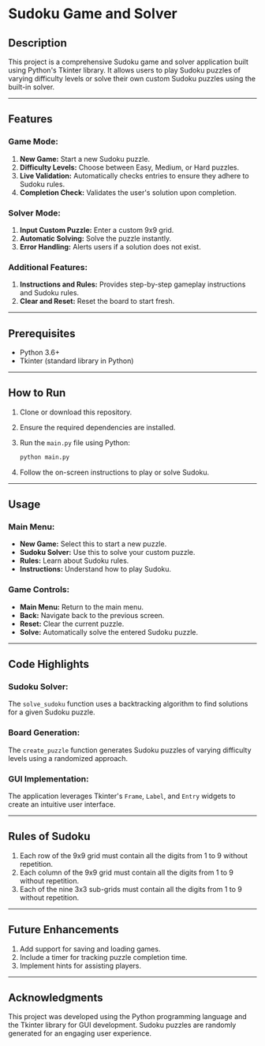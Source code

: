 # Sudoku Game and Solver

## Description
This project is a comprehensive Sudoku game and solver application built using Python's Tkinter library. It allows users to play Sudoku puzzles of varying difficulty levels or solve their own custom Sudoku puzzles using the built-in solver.

---

## Features

### Game Mode:
1. **New Game:** Start a new Sudoku puzzle.
2. **Difficulty Levels:** Choose between Easy, Medium, or Hard puzzles.
3. **Live Validation:** Automatically checks entries to ensure they adhere to Sudoku rules.
4. **Completion Check:** Validates the user's solution upon completion.

### Solver Mode:
1. **Input Custom Puzzle:** Enter a custom 9x9 grid.
2. **Automatic Solving:** Solve the puzzle instantly.
3. **Error Handling:** Alerts users if a solution does not exist.

### Additional Features:
1. **Instructions and Rules:** Provides step-by-step gameplay instructions and Sudoku rules.
2. **Clear and Reset:** Reset the board to start fresh.

---

## Prerequisites

- Python 3.6+
- Tkinter (standard library in Python)

---

## How to Run

1. Clone or download this repository.
2. Ensure the required dependencies are installed.
3. Run the `main.py` file using Python:

   ```bash
   python main.py
   ```

4. Follow the on-screen instructions to play or solve Sudoku.

---

## Usage

### Main Menu:
- **New Game:** Select this to start a new puzzle.
- **Sudoku Solver:** Use this to solve your custom puzzle.
- **Rules:** Learn about Sudoku rules.
- **Instructions:** Understand how to play Sudoku.

### Game Controls:
- **Main Menu:** Return to the main menu.
- **Back:** Navigate back to the previous screen.
- **Reset:** Clear the current puzzle.
- **Solve:** Automatically solve the entered Sudoku puzzle.

---

## Code Highlights

### Sudoku Solver:
The `solve_sudoku` function uses a backtracking algorithm to find solutions for a given Sudoku puzzle.

### Board Generation:
The `create_puzzle` function generates Sudoku puzzles of varying difficulty levels using a randomized approach.

### GUI Implementation:
The application leverages Tkinter's `Frame`, `Label`, and `Entry` widgets to create an intuitive user interface.

---

## Rules of Sudoku
1. Each row of the 9x9 grid must contain all the digits from 1 to 9 without repetition.
2. Each column of the 9x9 grid must contain all the digits from 1 to 9 without repetition.
3. Each of the nine 3x3 sub-grids must contain all the digits from 1 to 9 without repetition.

---

## Future Enhancements
1. Add support for saving and loading games.
2. Include a timer for tracking puzzle completion time.
3. Implement hints for assisting players.

---

## Acknowledgments
This project was developed using the Python programming language and the Tkinter library for GUI development. Sudoku puzzles are randomly generated for an engaging user experience.
